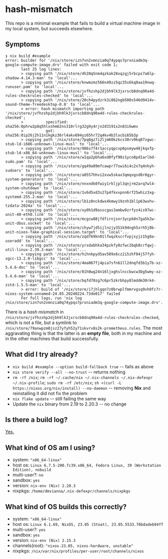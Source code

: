 # hash-mismatch

This repo is a minimal example that fails to build a virtual machine
image in my local system, but succeeds elsewhere.

## Symptoms

```
❯ nix build #example
error: builder for '/nix/store/izn7vn2vmnzia0q74ypqs7prxniadm3q-google-compute-image.drv' failed with exit code 1;
       last 25 log lines:
       > copying path '/nix/store/4h20q5nm4qzkak28xqzgj5rbcps7a6lp-shadow-4.14.3-man' to 'local'...
       > copying path '/nix/store/knwmzmz566n49zz5qz35s6kq0aa19nwq-runuser.pam' to 'local'...
       > copying path '/nix/store/jvfhzshp2djbh9lk3jxrscb8dnq90a4d-rules-checkrules-checked' to 'local'...
       > copying path '/nix/store/20ch4pydzrk3i862ngb508s546d9414v-sound-theme-freedesktop-0.8' to 'local'...
       > error: hash mismatch importing path '/nix/store/jvfhzshp2djbh9lk3jxrscb8dnq90a4d-rules-checkrules-checked';
       >          specified: sha256:0phrw2p8q5hlxshm62ns310rlrg32g9y4rjn2d3191x2n83i6wmv
       >          got:       sha256:0ip26j2h11n1kgkz36rl4akv694yz65hr72q4kv4b3lxcbi65b3p
       > copying path '/nix/store/7pq6gz7i2ljm60kzkcs30rv9kq07zgwc-stub-ld-i686-unknown-linux-musl' to 'local'...
       > copying path '/nix/store/986s7f4r1accyqpcvp6psmyw48jkqxfp-stub-ld-x86_64-unknown-linux-musl' to 'local'...
       > copying path '/nix/store/w1qa2pbha6xd0fyf90z1ycn8pd1arlbd-sudo.pam' to 'local'...
       > copying path '/nix/store/gq49a89mfcawpr77swi6i4c2x7q4nhyh-sudoers' to 'local'...
       > copying path '/nix/store/a8557hhvi2xvw5skax3qmqvgsd8r8gyr-system-generators' to 'local'...
       > copying path '/nix/store/nnxndk0fwiy1rkljpl3qnjrm2arq7wl4-system-shutdown' to 'local'...
       > copying path '/nix/store/1v6d5xd3s27p4fkxvpnn6rf25whiz3xg-systemd-255.2-man' to 'local'...
       > copying path '/nix/store/lb1z8nckdwx4kmwy19znh1bl1p63wxhv-tzdata-2024a' to 'local'...
       > copying path '/nix/store/xy0h1d9asscgas3ambw9zrfys4is97wc-unit-40-eth0.link' to 'local'...
       > copying path '/nix/store/mcgcw88jfdfirnjsnr3ycpk0n7ga5k2w-unit-dbus.socket' to 'local'...
       > copying path '/nix/store/chyw7jd5ijlnzjy351k94ngh5zrh5j8b-unit-nixos-fake-graphical-session.target' to 'local'...
       > copying path '/nix/store/zqd769kn01lfwqzkscrfvpjsyjz15g8a-useradd' to 'local'...
       > copying path '/nix/store/yrxdabhka34pzkfy0zfwc2bqb8crfqwj-util-linux-2.39.3-man' to 'local'...
       > copying path '/nix/store/hihnkpyd5av509x6cz2i5zhf04j57fyh-xgcc-13.2.0-libgcc' to 'local'...
       > copying path '/nix/store/4ma067fj4pia7sfn61ll2dnqfd3b1y7b-xz-5.4.6-doc' to 'local'...
       > copying path '/nix/store/01h0wg24n16ljxghslnccbwcw3bg5wmy-xz-5.4.6-man' to 'local'...
       > copying path '/nix/store/bqfd70zg7c6pr5zkrbhpy8lmddm30rk4-zstd-1.5.5-man' to 'local'...
       > error: build of '/nix/store/i7jhlgqn7z0brwplfmmrvgsq9vh0fc7r-nixos-system-unnamed-24.05.20240224.73de017' failed
       For full logs, run 'nix log /nix/store/izn7vn2vmnzia0q74ypqs7prxniadm3q-google-compute-image.drv'.
```
There is a _hash mismatch_ in
`/nix/store/jvfhzshp2djbh9lk3jxrscb8dnq90a4d-rules-checkrules-checked`,
which is not a file, but a symlink to
`/nix/store/79anwpzm0jsz27yfyh52y71skvrv8s2k-prometheus.rules`. The
most aggravating thing is that the latter is an **empty file**, both
in my machine and in the other machines that build successfully.

## What did I try already?

- `nix build #example --option build-fallback true` -- fails as above
- `nix store verify --all --no-trust` -- returns nothing
- `rm -rf /nix`;
  `rm -rf ~/.cache/nix ~/.nix-channels ~/.nix-defexpr
  ~/.nix-profile`; `sudo rm -rf /etc/nix`;
  `sh <(curl -L https://nixos.org/nix/install) --no-daemon`
  -- removing **Nix** and reinstalling it did not fix the problem
- `nix flake update` -- still failing the same way
- Update the `nix`  binary from 2.19 to 2.20.3 -- no change

## Is there a build log?
[Yes.](./build.log)

## What kind of OS am I using?
 - system: `"x86_64-linux"`
 - host os: `Linux 6.7.5-200.fc39.x86_64, Fedora Linux, 39 (Workstation Edition), nobuild`
 - multi-user?: `no`
 - sandbox: `yes`
 - version: `nix-env (Nix) 2.20.3`
 - nixpkgs: `/home/dmvianna/.nix-defexpr/channels/nixpkgs`

## What kind of OS builds this correctly?

 - system: `"x86_64-linux"`
 - host os: `Linux 6.1.69, NixOS, 23.05 (Stoat), 23.05.5533.70bdadeb94ff`
 - multi-user?: `yes`
 - sandbox: `yes`
 - version: `nix-env (Nix) 2.15.3`
 - channels(root): `"nixos-23.05, nixos-hardware, unstable"`
 - nixpkgs: `/nix/var/nix/profiles/per-user/root/channels/nixos`
